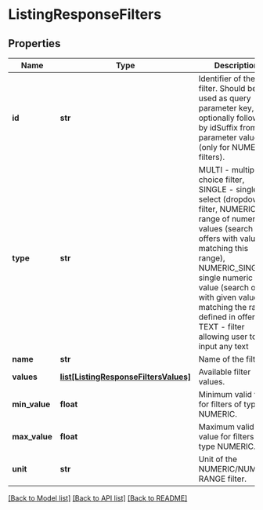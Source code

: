 # ListingResponseFilters

## Properties
Name | Type | Description | Notes
------------ | ------------- | ------------- | -------------
**id** | **str** | Identifier of the filter. Should be used as query parameter key, optionally followed by idSuffix from parameter value (only for NUMERIC filters). | [optional] 
**type** | **str** | MULTI - multiple choice filter, SINGLE - single select (dropdown) filter, NUMERIC - range of numeric values (search offers with value matching this range), NUMERIC_SINGLE - single numeric value (search offers with given value matching the range defined in offer), TEXT - filter allowing user to input any text | [optional] 
**name** | **str** | Name of the filter. | [optional] 
**values** | [**list[ListingResponseFiltersValues]**](ListingResponseFiltersValues.md) | Available filter values. | [optional] 
**min_value** | **float** | Minimum valid value for filters of type NUMERIC. | [optional] 
**max_value** | **float** | Maximum valid value for filters of type NUMERIC. | [optional] 
**unit** | **str** | Unit of the NUMERIC/NUMERIC RANGE filter. | [optional] 

[[Back to Model list]](../README.md#documentation-for-models) [[Back to API list]](../README.md#documentation-for-api-endpoints) [[Back to README]](../README.md)


